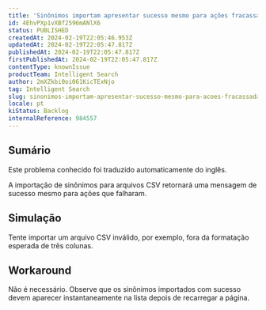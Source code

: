 ```yaml
---
title: 'Sinônimos importam apresentar sucesso mesmo para ações fracassadas'
id: 4EhvPXp1vXBf2596mANlX6
status: PUBLISHED
createdAt: 2024-02-19T22:05:46.953Z
updatedAt: 2024-02-19T22:05:47.817Z
publishedAt: 2024-02-19T22:05:47.817Z
firstPublishedAt: 2024-02-19T22:05:47.817Z
contentType: knownIssue
productTeam: Intelligent Search
author: 2mXZkbi0oi061KicTExNjo
tag: Intelligent Search
slug: sinonimos-importam-apresentar-sucesso-mesmo-para-acoes-fracassadas
locale: pt
kiStatus: Backlog
internalReference: 984557
---
```


## Sumário

<div class="alert alert-info">
  <p>Este problema conhecido foi traduzido automaticamente do inglês.</p>
</div>


A importação de sinônimos para arquivos CSV retornará uma mensagem de sucesso mesmo para ações que falharam.

## Simulação


Tente importar um arquivo CSV inválido, por exemplo, fora da formatação esperada de três colunas.



## Workaround


Não é necessário. Observe que os sinônimos importados com sucesso devem aparecer instantaneamente na lista depois de recarregar a página.




